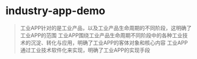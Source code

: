 # industry-app-demo

> 工业APP针对的是工业产品，以及工业产品生命周期的不同阶段，这明确了工业APP的范围
> 工业APP围绕工业产品生命周期不同阶段中的各种工业技术的沉淀、转化与应用，明确了工业APP的客体对象和核心内容
> 工业APP通过工业技术软件化来实现，明确了工业APP的实现手段